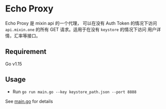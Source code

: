 # Echo Proxy

Echo Proxy 是 mixin api 的一个代理，
可以在没有 Auth Token 的情况下访问 ```api.mixin.one``` 的所有 GET 请求。适用于在没有 ```keystore``` 的情况下访问
用户详情，汇率等接口。

## Requirement

Go v1.15

## Usage

* Run `go run main.go --key keystore_path.json --port 8888`

See [main.go](main.go) for details

